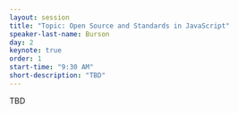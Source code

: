 ```yaml
---
layout: session
title: "Topic: Open Source and Standards in JavaScript"
speaker-last-name: Burson
day: 2
keynote: true
order: 1
start-time: "9:30 AM"
short-description: "TBD"
---
```


TBD